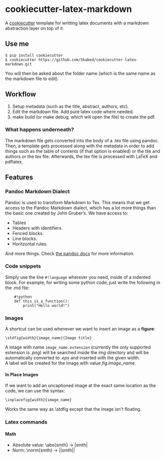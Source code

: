 
# cookiecutter-latex-markdown

A [cookiecutter](https://github.com/audreyr/cookiecutter) template for writting latex documents with a markdown abstraction layer on top of it.

## Use me
    $ pip install cookiecutter
    $ cookiecutter https://github.com/Skabed/cookiecutter-latex-markdown.git

You will then be asked about the folder name (which is the same name as the markdown file to edit).

## Workflow

1. Setup metadata (such as the title, abstract, authors, etc).
2. Edit the markdown file. Add pure latex code where needed.
3. make build (or make debug, which will open the file) to create the pdf.

### What happens underneath?
The markdown file gets converted into the body of a .tex file using pandoc. Then, a template gets processed along with the metadata in order to add things such as the table of contents (if that option is enabled) or the tile and authors or the tex file. Afterwards, the tex file is processed with LaTeX and pdflatex.


## Features ##

### Pandoc Markdown Dialect ###
Pandoc is used to transform Markdown to Tex. This means that we get access to the Pandoc Markdown dialect, which has a lot more things than the basic one created by John Gruber’s. We have access to:

* Tables
* Headers with identifiers.
* Fenced blocks.
* Line blocks.
* Horitzontal rules.

And more things. Check [the pandoc docs](http://johnmacfarlane.net/pandoc/demo/example9/pandocs-markdown.html) for more information.

### Code snippets ###
Simply use the line `#!language` wherever you need, inside of a indented block. For example, for writing some python code, just write the following in the .md file:

        #!python
        def this_is_a_function():
            print("Hello world!")

### Images ###
A shortcut can be used whenever we want to insert an image as a **figure**:

    \stdfig{width}{image_name}{Image title}

A image with name `image_name.extension` (currently the only supported extension is *.png*) will be searched inside the *img* directory and will be automatically converted to *.eps* and inserted with the given width.  
A label will be created for the image with value *fig:image_name*.

#### In Place Images ####
If we want to add an uncaptioned image at the exact same location as the code, we can use the syntax:

    \inplacefig{width}{image_name}

Works the same way as \stdfig except that the image isn't floating.

### Latex commands ###
#### Math ####

* Absolute value: \abs{smth} -> |smth|
* Norm: \norm{smth} -> ||smth||


